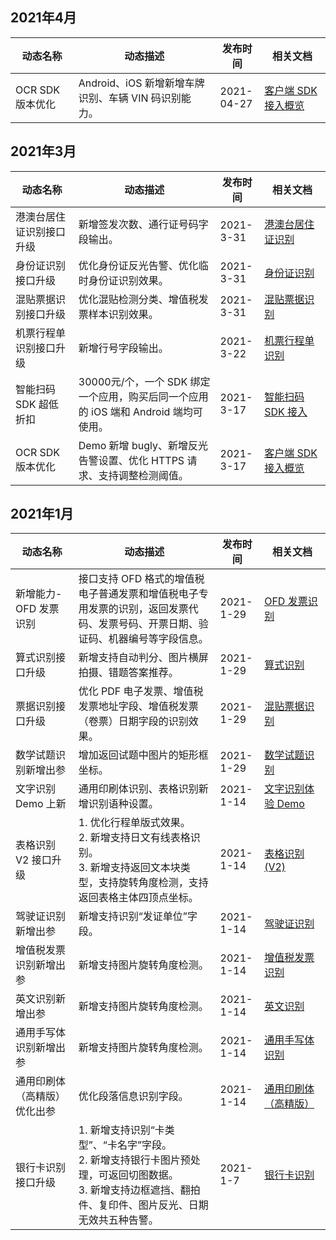 <style> 
table th:nth-of-type(1){ width:20%; } 
table th:nth-of-type(2){ width:45%; } 
table th:nth-of-type(3){ width:14%; } 
table th:nth-of-type(4){ width:21%; } 
</style>

## 2021年4月
| 动态名称                     | 动态描述                                                     | 发布时间  | 相关文档                                                     |
| ---------------------------- | ------------------------------------------------------------ | --------- | ------------------------------------------------------------ |
| OCR SDK 版本优化| 	Android、iOS 新增新增车牌识别、车辆 VIN 码识别能力。| 	2021-04-27	| [客户端 SDK 接入概览](https://cloud.tencent.com/document/product/866/47308)| 


## 2021年3月
| 动态名称                     | 动态描述                                                     | 发布时间  | 相关文档                                                     |
| ---------------------------- | ------------------------------------------------------------ | --------- | ------------------------------------------------------------ |
|港澳台居住证识别接口升级	|新增签发次数、通行证号码字段输出。	|2021-3-31|[港澳台居住证识别](https://cloud.tencent.com/document/product/866/43106)|
|身份证识别接口升级 |优化身份证反光告警、优化临时身份证识别效果。|2021-3-31|[身份证识别](https://cloud.tencent.com/document/product/866/33524)|
|混贴票据识别接口升级|优化混贴检测分类、增值税发票样本识别效果。|2021-3-31|[混贴票据识别](https://cloud.tencent.com/document/product/866/37835)|
|机票行程单识别接口升级|新增行号字段输出。|2021-3-22|[机票行程单识别](https://cloud.tencent.com/document/product/866/37075)|
|智能扫码 SDK 超低折扣|	30000元/个，一个 SDK 绑定一个应用，购买后同一个应用的 iOS 端和 Android 端均可使用。|2021-3-17|[智能扫码 SDK 接入](https://console.cloud.tencent.com/ocr/is)|
|OCR SDK 版本优化|Demo 新增 bugly、新增反光告警设置、优化 HTTPS 请求、支持调整检测阈值。|2021-3-17|[客户端 SDK 接入概览](https://cloud.tencent.com/document/product/866/47308)|



## 2021年1月

| 动态名称                     | 动态描述                                                     | 发布时间  | 相关文档                                                     |
| ---------------------------- | ------------------------------------------------------------ | --------- | ------------------------------------------------------------ |
|新增能力-OFD 发票识别|接口支持 OFD 格式的增值税电子普通发票和增值税电子专用发票的识别，返回发票代码、发票号码、开票日期、验证码、机器编号等字段信息。|2021-1-29|[OFD 发票识别](	https://cloud.tencent.com/document/product/866/52296)|
|算式识别接口升级|新增支持自动判分、图片横屏拍摄、错题答案推荐。|2021-1-29|	[算式识别](https://cloud.tencent.com/document/product/866/34939)|
|票据识别接口升级|优化 PDF 电子发票、增值税发票地址字段、增值税发票（卷票）日期字段的识别效果。|2021-1-29|[混贴票据识别](https://cloud.tencent.com/document/product/866/37835)|
|数学试题识别新增出参|增加返回试题中图片的矩形框坐标。|2021-1-29|[数学试题识别](https://cloud.tencent.com/document/product/866/38294)|
| 文字识别 Demo 上新           | 通用印刷体识别、表格识别新增识别语种设置。                     | 2021-1-14 | [文字识别体验 Demo](https://cloud.tencent.com/act/event/ocrdemo) |
| 表格识别 V2 接口升级         | 1. 优化行程单版式效果。<br/>2. 新增支持日文有线表格识别。<br>3. 新增支持返回文本块类型，支持旋转角度检测，支持返回表格主体四顶点坐标。 | 2021-1-14 | [表格识别(V2)](https://cloud.tencent.com/document/product/866/49525) |
| 驾驶证识别新增出参           | 新增支持识别“发证单位”字段。                                   | 2021-1-14 | [驾驶证识别](https://cloud.tencent.com/document/product/866/36213) |
| 增值税发票识别新增出参       | 新增支持图片旋转角度检测。                                     | 2021-1-14 | [增值税发票识别](https://cloud.tencent.com/document/product/866/36210) |
| 英文识别新增出参             | 新增支持图片旋转角度检测。                                     | 2021-1-14 | [英文识别](https://cloud.tencent.com/document/product/866/34938) |
| 通用手写体识别新增出参       | 新增支持图片旋转角度检测。                                     | 2021-1-14 | [通用手写体识别](https://cloud.tencent.com/document/product/866/36212) |
| 通用印刷体（高精版）优化出参 | 优化段落信息识别字段。                                         | 2021-1-14 | [通用印刷体（高精版）](https://cloud.tencent.com/document/product/866/34937) |
| 银行卡识别接口升级           | 1. 新增支持识别“卡类型”、“卡名字”字段。<br/>2. 新增支持银行卡图片预处理，可返回切图数据。<br/>3. 新增支持边框遮挡、翻拍件、复印件、图片反光、日期无效共五种告警。 | 2021-1-7  | [银行卡识别](https://cloud.tencent.com/document/product/866/36216) |


